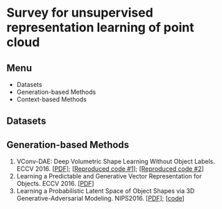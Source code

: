 # Survey for unsupervised representation learning of point cloud
## Menu
- Datasets
- Generation-based Methods
- Context-based Methods
## Datasets

## Generation-based Methods
1. VConv-DAE: Deep Volumetric Shape Learning Without Object Labels. ECCV 2016. [[PDF](https://arxiv.org/abs/1604.03755)]; [[Reproduced code #1](https://github.com/Not-IITian/VCONV-DAE)]; [[Reproduced code #2](https://github.com/diskhkme/VCONV_DAE_TF)]
2. Learning a Predictable and Generative Vector Representation for Objects. ECCV 2016. [[PDF](https://arxiv.org/pdf/1603.08637v2.pdf)]
3. Learning a Probabilistic Latent Space of Object Shapes via 3D Generative-Adversarial Modeling. NIPS2016. [[PDF](https://arxiv.org/pdf/1610.07584v2.pdf)]; [[code](https://github.com/zck119/3dgan-release)]
